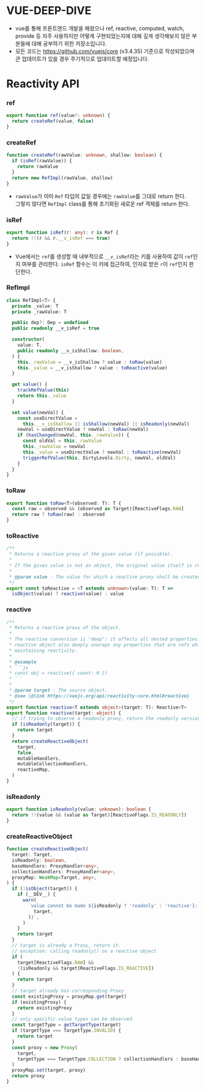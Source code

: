  # VUE-DEEP-DIVE

 - vue를 통해 프론트엔드 개발을 해왔으나 ref, reactive, computed, watch, provide 등 자주 사용하지만 어떻게 구현되었는지에 대해 깊게 생각해보지 않은 부분들에 대해 공부하기 위한 저장소입니다.
 - 모든 코드는 https://github.com/vuejs/core (v3.4.35) 기준으로 작성되었으며 큰 업데이트가 있을 경우 주기적으로 업데이트할 예정입니다.


# Reactivity API
### ref
```ts
export function ref(value?: unknown) {
  return createRef(value, false)
}
```

### createRef
```ts
function createRef(rawValue: unknown, shallow: boolean) {
  if (isRef(rawValue)) {
    return rawValue
  }
  return new RefImpl(rawValue, shallow)
}
```
- `rawValue`가 이미 `Ref` 타입의 값일 경우에는 `rawValue`를 그대로 return 한다.  <br/> 그렇지 않다면 `RefImpl` class를 통해 초기화된 새로운 ref 객체를 return 한다.

### isRef
```ts
export function isRef(r: any): r is Ref {
  return !!(r && r.__v_isRef === true)
}
```
- Vue에서는 `ref`를 생성할 때 내부적으로 `__v_isRef`라는 키를 사용하여 값이 `ref`인지 여부를 관리한다. `isRef` 함수는 이 키에 접근하여, 인자로 받은 `r`이 `ref`인지 판단한다.

### RefImpl
```ts
class RefImpl<T> {
  private _value: T
  private _rawValue: T

  public dep?: Dep = undefined
  public readonly __v_isRef = true

  constructor(
    value: T,
    public readonly __v_isShallow: boolean,
  ) {
    this._rawValue = __v_isShallow ? value : toRaw(value)
    this._value = __v_isShallow ? value : toReactive(value)
  }

  get value() {
    trackRefValue(this)
    return this._value
  }

  set value(newVal) {
    const useDirectValue =
      this.__v_isShallow || isShallow(newVal) || isReadonly(newVal)
    newVal = useDirectValue ? newVal : toRaw(newVal)
    if (hasChanged(newVal, this._rawValue)) {
      const oldVal = this._rawValue
      this._rawValue = newVal
      this._value = useDirectValue ? newVal : toReactive(newVal)
      triggerRefValue(this, DirtyLevels.Dirty, newVal, oldVal)
    }
  }
}
```

### toRaw
```ts
export function toRaw<T>(observed: T): T {
  const raw = observed && (observed as Target)[ReactiveFlags.RAW]
  return raw ? toRaw(raw) : observed
}
```

### toReactive
```ts
/**
 * Returns a reactive proxy of the given value (if possible).
 *
 * If the given value is not an object, the original value itself is returned.
 *
 * @param value - The value for which a reactive proxy shall be created.
 */
export const toReactive = <T extends unknown>(value: T): T =>
  isObject(value) ? reactive(value) : value
```

### reactive
```ts
/**
 * Returns a reactive proxy of the object.
 *
 * The reactive conversion is "deep": it affects all nested properties. A
 * reactive object also deeply unwraps any properties that are refs while
 * maintaining reactivity.
 *
 * @example
 * ```js
 * const obj = reactive({ count: 0 })
 * ```
 *
 * @param target - The source object.
 * @see {@link https://vuejs.org/api/reactivity-core.html#reactive}
 */
export function reactive<T extends object>(target: T): Reactive<T>
export function reactive(target: object) {
  // if trying to observe a readonly proxy, return the readonly version.
  if (isReadonly(target)) {
    return target
  }
  return createReactiveObject(
    target,
    false,
    mutableHandlers,
    mutableCollectionHandlers,
    reactiveMap,
  )
}
```

### isReadonly
```ts
export function isReadonly(value: unknown): boolean {
  return !!(value && (value as Target)[ReactiveFlags.IS_READONLY])
}
```

### createReactiveObject
```ts
function createReactiveObject(
  target: Target,
  isReadonly: boolean,
  baseHandlers: ProxyHandler<any>,
  collectionHandlers: ProxyHandler<any>,
  proxyMap: WeakMap<Target, any>,
) {
  if (!isObject(target)) {
    if (__DEV__) {
      warn(
        `value cannot be made ${isReadonly ? 'readonly' : 'reactive'}: ${String(
          target,
        )}`,
      )
    }
    return target
  }
  // target is already a Proxy, return it.
  // exception: calling readonly() on a reactive object
  if (
    target[ReactiveFlags.RAW] &&
    !(isReadonly && target[ReactiveFlags.IS_REACTIVE])
  ) {
    return target
  }
  // target already has corresponding Proxy
  const existingProxy = proxyMap.get(target)
  if (existingProxy) {
    return existingProxy
  }
  // only specific value types can be observed.
  const targetType = getTargetType(target)
  if (targetType === TargetType.INVALID) {
    return target
  }
  const proxy = new Proxy(
    target,
    targetType === TargetType.COLLECTION ? collectionHandlers : baseHandlers,
  )
  proxyMap.set(target, proxy)
  return proxy
}
```
